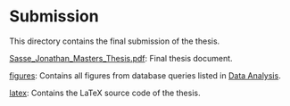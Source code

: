 # Submission

This directory contains the final submission of the thesis.

[Sasse_Jonathan_Masters_Thesis.pdf](Sasse_Jonathan_Masters_Thesis.pdf): Final thesis document.

[figures](figures.md): Contains all figures from database queries listed in [Data Analysis](../data-analysis).

[latex](latex): Contains the LaTeX source code of the thesis.